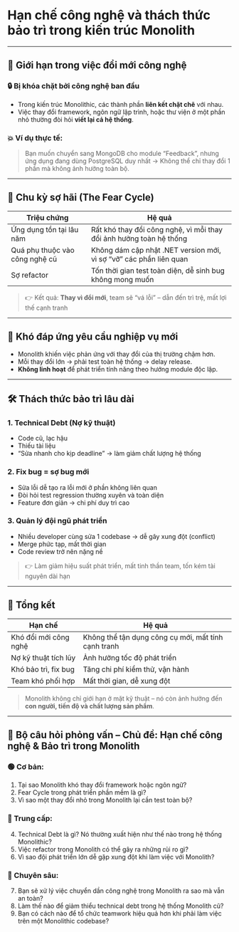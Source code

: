# Hạn chế công nghệ và thách thức bảo trì trong kiến trúc Monolith

---

## 🚫 Giới hạn trong việc đổi mới công nghệ

### 🔒 Bị khóa chặt bởi công nghệ ban đầu
- Trong kiến trúc Monolithic, các thành phần **liên kết chặt chẽ** với nhau.
- Việc thay đổi framework, ngôn ngữ lập trình, hoặc thư viện ở một phần nhỏ thường đòi hỏi **viết lại cả hệ thống**.

### 💥 Ví dụ thực tế:
> Bạn muốn chuyển sang MongoDB cho module “Feedback”, nhưng ứng dụng đang dùng PostgreSQL duy nhất → Không thể chỉ thay đổi 1 phần mà không ảnh hưởng toàn bộ.

---

## 🔄 Chu kỳ sợ hãi (The Fear Cycle)

| Triệu chứng | Hệ quả |
|-------------|--------|
| Ứng dụng tồn tại lâu năm | Rất khó thay đổi công nghệ, vì mỗi thay đổi ảnh hưởng toàn hệ thống |
| Quá phụ thuộc vào công nghệ cũ | Không dám cập nhật .NET version mới, vì sợ “vỡ” các phần liên quan |
| Sợ refactor | Tốn thời gian test toàn diện, dễ sinh bug không mong muốn |

> 👉 Kết quả: **Thay vì đổi mới**, team sẽ “vá lỗi” – dẫn đến trì trệ, mất lợi thế cạnh tranh

---

## 🧨 Khó đáp ứng yêu cầu nghiệp vụ mới

- Monolith khiến việc phản ứng với thay đổi của thị trường chậm hơn.
- Mỗi thay đổi lớn → phải test toàn hệ thống → delay release.
- **Không linh hoạt** để phát triển tính năng theo hướng module độc lập.

---

## 🛠️ Thách thức bảo trì lâu dài

### 1. Technical Debt (Nợ kỹ thuật)
- Code cũ, lạc hậu
- Thiếu tài liệu
- “Sửa nhanh cho kịp deadline” → làm giảm chất lượng hệ thống

### 2. Fix bug = sợ bug mới
- Sửa lỗi dễ tạo ra lỗi mới ở phần không liên quan
- Đòi hỏi test regression thường xuyên và toàn diện
- Feature đơn giản → chi phí duy trì cao

### 3. Quản lý đội ngũ phát triển
- Nhiều developer cùng sửa 1 codebase → dễ gây xung đột (conflict)
- Merge phức tạp, mất thời gian
- Code review trở nên nặng nề

> 👉 Làm giảm hiệu suất phát triển, mất tinh thần team, tốn kém tài nguyên dài hạn

---

## 📌 Tổng kết

| Hạn chế | Hệ quả |
|--------|--------|
| Khó đổi mới công nghệ | Không thể tận dụng công cụ mới, mất tính cạnh tranh |
| Nợ kỹ thuật tích lũy | Ảnh hưởng tốc độ phát triển |
| Khó bảo trì, fix bug | Tăng chi phí kiểm thử, vận hành |
| Team khó phối hợp | Mất thời gian, dễ xung đột |

> Monolith không chỉ giới hạn ở mặt kỹ thuật – nó còn ảnh hưởng đến **con người, tiến độ và chất lượng sản phẩm**.

---

## 🎯 Bộ câu hỏi phỏng vấn – Chủ đề: Hạn chế công nghệ & Bảo trì trong Monolith

### 🟢 Cơ bản:
1. Tại sao Monolith khó thay đổi framework hoặc ngôn ngữ?
2. Fear Cycle trong phát triển phần mềm là gì?
3. Vì sao một thay đổi nhỏ trong Monolith lại cần test toàn bộ?

### 🔵 Trung cấp:
4. Technical Debt là gì? Nó thường xuất hiện như thế nào trong hệ thống Monolithic?
5. Việc refactor trong Monolith có thể gây ra những rủi ro gì?
6. Vì sao đội phát triển lớn dễ gặp xung đột khi làm việc với Monolith?

### 🔴 Chuyên sâu:
7. Bạn sẽ xử lý việc chuyển dần công nghệ trong Monolith ra sao mà vẫn an toàn?
8. Làm thế nào để giảm thiểu technical debt trong hệ thống Monolith cũ?
9. Bạn có cách nào để tổ chức teamwork hiệu quả hơn khi phải làm việc trên một Monolithic codebase?

